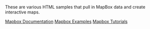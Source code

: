 These are various HTML samples that pull in MapBox data and create interactive maps.



[Mapbox Documentation](https://www.mapbox.com/mapbox-gl-js/api/)
[Mapbox Examples](https://www.mapbox.com/mapbox-gl-js/example/simple-map/)
[Mapbox Tutorials](https://www.mapbox.com/help/tutorials/)
